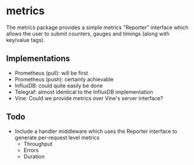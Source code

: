 metrics
=======

The metrics package provides a simple metrics "Reporter" interface which allows the user to submit counters, gauges and timings (along with key/value tags).

Implementations
---------------

* Prometheus (pull): will be first
* Prometheus (push): certainly achievable
* InfluxDB: could quite easily be done
* Telegraf: almost identical to the InfluxDB implementation
* Vine: Could we provide metrics over Vine's server interface?


Todo
----

* Include a handler middleware which uses the Reporter interface to generate per-request level metrics
    - Throughput
    - Errors
    - Duration
